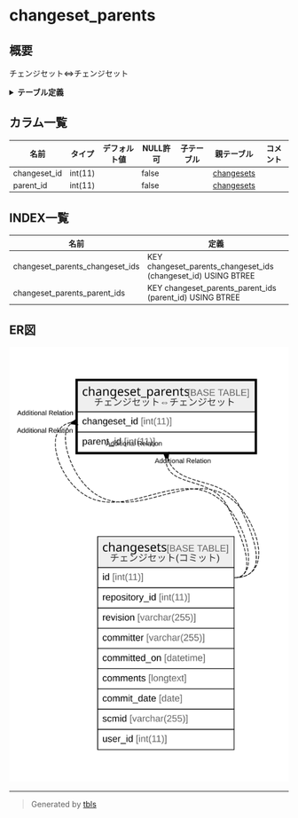 # changeset_parents

## 概要

チェンジセット⇔チェンジセット

<details>
<summary><strong>テーブル定義</strong></summary>

```sql
CREATE TABLE `changeset_parents` (
  `changeset_id` int(11) NOT NULL,
  `parent_id` int(11) NOT NULL,
  KEY `changeset_parents_changeset_ids` (`changeset_id`),
  KEY `changeset_parents_parent_ids` (`parent_id`)
) ENGINE=InnoDB DEFAULT CHARSET=utf8mb4
```

</details>

## カラム一覧

| 名前           | タイプ     | デフォルト値       | NULL許可   | 子テーブル      | 親テーブル                       | コメント     |
| ------------ | ------- | ------------ | -------- | ---------- | --------------------------- | -------- |
| changeset_id | int(11) |              | false    |            | [changesets](changesets.md) |          |
| parent_id    | int(11) |              | false    |            | [changesets](changesets.md) |          |

## INDEX一覧

| 名前                              | 定義                                                             |
| ------------------------------- | -------------------------------------------------------------- |
| changeset_parents_changeset_ids | KEY changeset_parents_changeset_ids (changeset_id) USING BTREE |
| changeset_parents_parent_ids    | KEY changeset_parents_parent_ids (parent_id) USING BTREE       |

## ER図

![er](changeset_parents.svg)

---

> Generated by [tbls](https://github.com/k1LoW/tbls)
